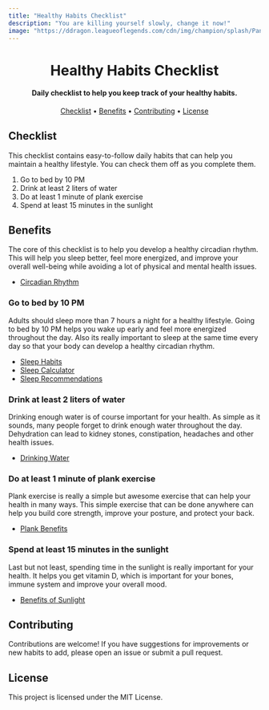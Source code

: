 ```yaml
---
title: "Healthy Habits Checklist"
description: "You are killing yourself slowly, change it now!"
image: "https://ddragon.leagueoflegends.com/cdn/img/champion/splash/Pantheon_0.jpg"
---
```


<h1 align="center">
    Healthy Habits Checklist
</h1>

<h4 align="center">
    Daily checklist to help you keep track of your healthy habits.
</h4>

<p align="center">
  <a href="#checklist">Checklist</a> •
  <a href="#benefits">Benefits</a> •
  <a href="#contributing">Contributing</a> •
  <a href="#license">License</a>
</p>

## Checklist

This checklist contains easy-to-follow daily habits that can help you maintain a healthy lifestyle. You can check them off as you complete them.

1. Go to bed by 10 PM
2. Drink at least 2 liters of water
3. Do at least 1 minute of plank exercise
4. Spend at least 15 minutes in the sunlight

## Benefits

The core of this checklist is to help you develop a healthy circadian rhythm.
This will help you sleep better, feel more energized, and improve your overall well-being while avoiding a lot of physical and mental health issues.

- [Circadian Rhythm](https://www.sleepfoundation.org/circadian-rhythm)

### Go to bed by 10 PM

Adults should sleep more than 7 hours a night for a healthy lifestyle.
Going to bed by 10 PM helps you wake up early and feel more energized throughout the day.
Also its really important to sleep at the same time every day so that your body can develop a healthy circadian rhythm.

- [Sleep Habits](https://www.sleepfoundation.org/sleep-habits)
- [Sleep Calculator](https://www.sleepfoundation.org/sleep-calculator)
- [Sleep Recommendations](https://pmc.ncbi.nlm.nih.gov/articles/PMC6267703/table/t1-nss-10-421/)

### Drink at least 2 liters of water

Drinking enough water is of course important for your health.
As simple as it sounds, many people forget to drink enough water throughout the day.
Dehydration can lead to kidney stones, constipation, headaches and other health issues.

- [Drinking Water](https://www.healthdirect.gov.au/drinking-water-and-your-health)

### Do at least 1 minute of plank exercise

Plank exercise is really a simple but awesome exercise that can help your health in many ways.
This simple exercise that can be done anywhere can help you build core strength, improve your posture, and protect your back.

- [Plank Benefits](https://health.clevelandclinic.org/plank-exercise-benefits)

### Spend at least 15 minutes in the sunlight

Last but not least, spending time in the sunlight is really important for your health.
It helps you get vitamin D, which is important for your bones, immune system and improve your overall mood.

- [Benefits of Sunlight](https://health.clevelandclinic.org/how-much-sunshine-you-need-daily)

## Contributing

Contributions are welcome! If you have suggestions for improvements or new habits to add, please open an issue or submit a pull request.

## License

This project is licensed under the MIT License.
